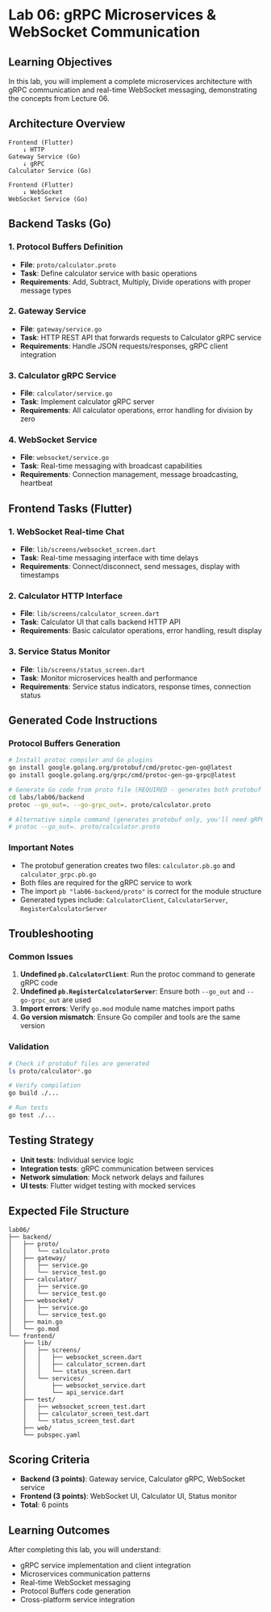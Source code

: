 # Lab 06: gRPC Microservices & WebSocket Communication

## Learning Objectives
In this lab, you will implement a complete microservices architecture with gRPC communication and real-time WebSocket messaging, demonstrating the concepts from Lecture 06.

## Architecture Overview
```
Frontend (Flutter) 
    ↓ HTTP
Gateway Service (Go) 
    ↓ gRPC  
Calculator Service (Go)
    
Frontend (Flutter)
    ↓ WebSocket
WebSocket Service (Go)
```

## Backend Tasks (Go)

### 1. Protocol Buffers Definition
- **File**: `proto/calculator.proto`
- **Task**: Define calculator service with basic operations
- **Requirements**: Add, Subtract, Multiply, Divide operations with proper message types

### 2. Gateway Service
- **File**: `gateway/service.go` 
- **Task**: HTTP REST API that forwards requests to Calculator gRPC service
- **Requirements**: Handle JSON requests/responses, gRPC client integration

### 3. Calculator gRPC Service
- **File**: `calculator/service.go`
- **Task**: Implement calculator gRPC server
- **Requirements**: All calculator operations, error handling for division by zero

### 4. WebSocket Service  
- **File**: `websocket/service.go`
- **Task**: Real-time messaging with broadcast capabilities
- **Requirements**: Connection management, message broadcasting, heartbeat

## Frontend Tasks (Flutter)

### 1. WebSocket Real-time Chat
- **File**: `lib/screens/websocket_screen.dart`
- **Task**: Real-time messaging interface with time delays
- **Requirements**: Connect/disconnect, send messages, display with timestamps

### 2. Calculator HTTP Interface
- **File**: `lib/screens/calculator_screen.dart` 
- **Task**: Calculator UI that calls backend HTTP API
- **Requirements**: Basic calculator operations, error handling, result display

### 3. Service Status Monitor
- **File**: `lib/screens/status_screen.dart`
- **Task**: Monitor microservices health and performance
- **Requirements**: Service status indicators, response times, connection status

## Generated Code Instructions

### Protocol Buffers Generation
```bash
# Install protoc compiler and Go plugins
go install google.golang.org/protobuf/cmd/protoc-gen-go@latest
go install google.golang.org/grpc/cmd/protoc-gen-go-grpc@latest

# Generate Go code from proto file (REQUIRED - generates both protobuf and gRPC code)
cd labs/lab06/backend
protoc --go_out=. --go-grpc_out=. proto/calculator.proto

# Alternative simple command (generates protobuf only, you'll need gRPC separately)
# protoc --go_out=. proto/calculator.proto
```

### Important Notes
- The protobuf generation creates two files: `calculator.pb.go` and `calculator_grpc.pb.go`
- Both files are required for the gRPC service to work
- The import `pb "lab06-backend/proto"` is correct for the module structure
- Generated types include: `CalculatorClient`, `CalculatorServer`, `RegisterCalculatorServer`

## Troubleshooting

### Common Issues
1. **Undefined `pb.CalculatorClient`**: Run the protoc command to generate gRPC code
2. **Undefined `pb.RegisterCalculatorServer`**: Ensure both `--go_out` and `--go-grpc_out` are used
3. **Import errors**: Verify `go.mod` module name matches import paths
4. **Go version mismatch**: Ensure Go compiler and tools are the same version

### Validation
```bash
# Check if protobuf files are generated
ls proto/calculator*.go

# Verify compilation
go build ./...

# Run tests
go test ./...
```

## Testing Strategy
- **Unit tests**: Individual service logic
- **Integration tests**: gRPC communication between services  
- **Network simulation**: Mock network delays and failures
- **UI tests**: Flutter widget testing with mocked services

## Expected File Structure
```
lab06/
├── backend/
│   ├── proto/
│   │   └── calculator.proto
│   ├── gateway/
│   │   ├── service.go
│   │   └── service_test.go
│   ├── calculator/
│   │   ├── service.go
│   │   └── service_test.go
│   ├── websocket/
│   │   ├── service.go
│   │   └── service_test.go
│   ├── main.go
│   └── go.mod
└── frontend/
    ├── lib/
    │   ├── screens/
    │   │   ├── websocket_screen.dart
    │   │   ├── calculator_screen.dart
    │   │   └── status_screen.dart
    │   └── services/
    │       ├── websocket_service.dart
    │       └── api_service.dart
    ├── test/
    │   ├── websocket_screen_test.dart
    │   ├── calculator_screen_test.dart
    │   └── status_screen_test.dart
    ├── web/
    └── pubspec.yaml
```

## Scoring Criteria
- **Backend (3 points)**: Gateway service, Calculator gRPC, WebSocket service
- **Frontend (3 points)**: WebSocket UI, Calculator UI, Status monitor
- **Total**: 6 points

## Learning Outcomes
After completing this lab, you will understand:
- gRPC service implementation and client integration
- Microservices communication patterns
- Real-time WebSocket messaging
- Protocol Buffers code generation
- Cross-platform service integration 